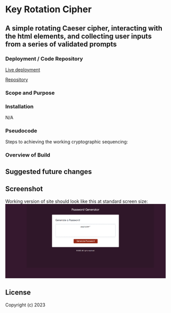 # Key Rotation Cipher

## A simple rotating Caeser cipher, interacting with the html elements, and collecting user inputs from a series of validated prompts

### Deployment / Code Repository

[Live deployment](https://tweetingcynical.github.io/key-rotation-cipher/)

[Repository](https://github.com/TweetingCynical/key-rotation-cipher)

### Scope and Purpose



### Installation

N/A

### Pseudocode

Steps to achieving the working cryptographic sequencing:


### Overview of Build



## Suggested future changes



## Screenshot

Working version of site should look like this at standard screen size:
![Site Screenshot](./assets/screenshot.png)

## License

Copyright (c) 2023